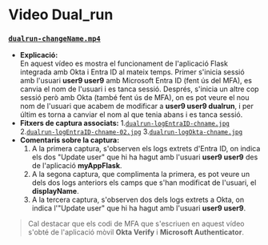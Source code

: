 # Video Dual_run

### [`dualrun-changeName.mp4`](https://github.com/pablofc18/myApp/blob/master/videos/dualrun-changeName.mp4)

- **Explicació:**  
  En aquest vídeo es mostra el funcionament de l'aplicació Flask integrada amb Okta i Entra ID al mateix temps. Primer s'inicia sessió amb l'usuari **user9 user9** amb Microsoft Entra ID (fent ús del MFA), es canvia el nom de l'usuari i es tanca sessió. Després, s'inicia un altre cop sessió però amb Okta (també fent ús de MFA), on es pot veure el nou nom de l'usuari que acabem de modificar a **user9 user9 dualrun**, i per últim es torna a canviar el nom al que tenia abans i es tanca sessió. 
- **Fitxers de captura associats:** 1.[`dualrun-logEntraID-chname.jpg`](https://github.com/pablofc18/myApp/blob/master/videos/dualrun-logEntraID-chname.jpg) 2.[`dualrun-logEntraID-chname-02.jpg`](https://github.com/pablofc18/myApp/blob/master/videos/dualrun-logEntraID-chname-02.jpg) 3.[`dualrun-logOkta-chname.jpg`](https://github.com/pablofc18/myApp/blob/master/videos/dualrun-logOkta-chname.jpg)
- **Comentaris sobre la captura:**  
  1. A la primera captura, s'observen els logs extrets d'Entra ID, on indica els dos "Update user" que hi ha hagut amb l'usuari **user9 user9** des de l'aplicació **myAppFlask**. 
  2. A la segona captura, que complimenta la primera, es pot veure un dels dos logs anteriors els camps que s'han modificat de l'usuari, el **displayName**.
  3. A la tercera captura, s'observen dos dels logs extrets a Okta, on indica l'"Update user" que hi ha hagut amb l'usuari **user9 user9**.

> Cal destacar que els codi de MFA que s'escriuen en aquest vídeo s'obté de l'aplicació mòvil **Okta Verify** i **Microsoft Authenticator**.
